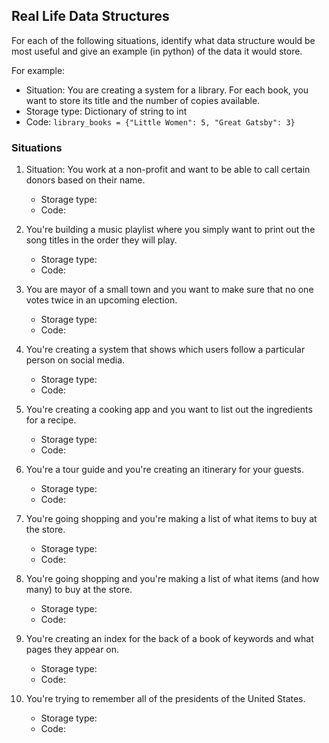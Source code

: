 ## Real Life Data Structures

For each of the following situations, identify what data structure would be
most useful and give an example (in python) of the data it would store.

For example:
- Situation: You are creating a system for a library. For each book, you want
  to store its title and the number of copies available.
- Storage type: Dictionary of string to int
- Code: `library_books = {"Little Women": 5, "Great Gatsby": 3}`

### Situations

1. Situation: You work at a non-profit and want to be able to call certain
   donors based on their name.
   - Storage type:
   - Code:

2. You're building a music playlist where you simply want to print out the
   song titles in the order they will play.
   - Storage type:
   - Code:

3. You are mayor of a small town and you want to make sure that no one votes
   twice in an upcoming election.
   - Storage type:
   - Code:

4. You're creating a system that shows which users follow a particular person
   on social media. 
    - Storage type:
    - Code:

5. You're creating a cooking app and you want to list out the ingredients for
   a recipe.
    - Storage type:
    - Code:

6. You're a tour guide and you're creating an itinerary for your guests.
    - Storage type:
    - Code:

7. You're going shopping and you're making a list of what items to buy at the
   store.
    - Storage type:
    - Code:

8. You're going shopping and you're making a list of what items (and how many)
   to buy at the store.
    - Storage type:
    - Code:

9. You're creating an index for the back of a book of keywords and what pages
   they appear on.
    - Storage type:
    - Code:

10. You're trying to remember all of the presidents of the United States.
    - Storage type:
    - Code:
